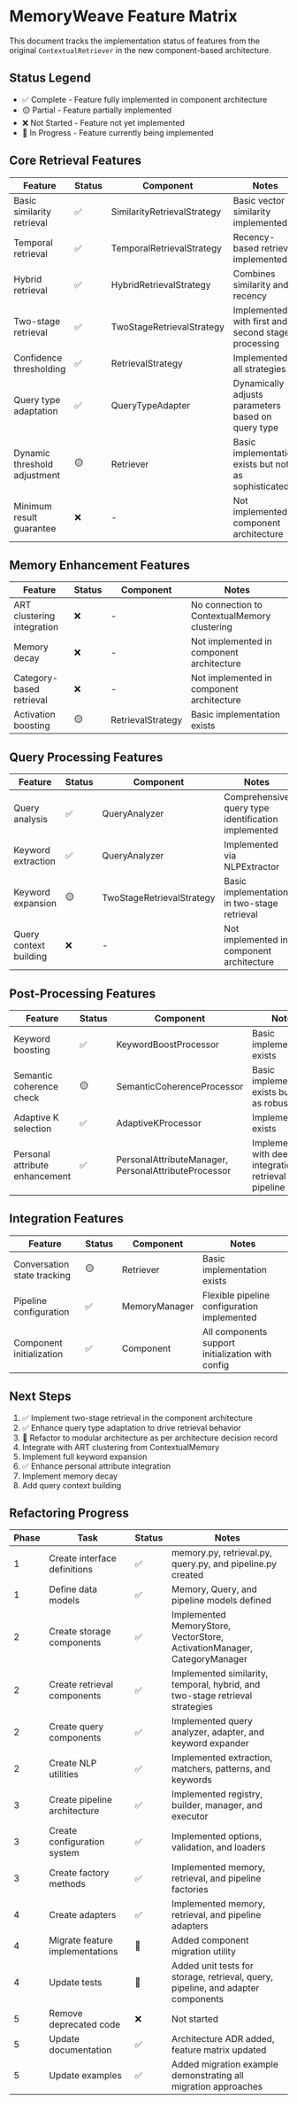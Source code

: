 # MemoryWeave Feature Matrix

This document tracks the implementation status of features from the original `ContextualRetriever` in the new component-based architecture.

## Status Legend
- ✅ Complete - Feature fully implemented in component architecture
- 🟡 Partial - Feature partially implemented
- ❌ Not Started - Feature not yet implemented
- 🔄 In Progress - Feature currently being implemented

## Core Retrieval Features

| Feature | Status | Component | Notes |
|---------|--------|-----------|-------|
| Basic similarity retrieval | ✅ | SimilarityRetrievalStrategy | Basic vector similarity implemented |
| Temporal retrieval | ✅ | TemporalRetrievalStrategy | Recency-based retrieval implemented |
| Hybrid retrieval | ✅ | HybridRetrievalStrategy | Combines similarity and recency |
| Two-stage retrieval | ✅ | TwoStageRetrievalStrategy | Implemented with first and second stage processing |
| Confidence thresholding | ✅ | RetrievalStrategy | Implemented in all strategies |
| Query type adaptation | ✅ | QueryTypeAdapter | Dynamically adjusts parameters based on query type |
| Dynamic threshold adjustment | 🟡 | Retriever | Basic implementation exists but not as sophisticated |
| Minimum result guarantee | ❌ | - | Not implemented in component architecture |

## Memory Enhancement Features

| Feature | Status | Component | Notes |
|---------|--------|-----------|-------|
| ART clustering integration | ❌ | - | No connection to ContextualMemory clustering |
| Memory decay | ❌ | - | Not implemented in component architecture |
| Category-based retrieval | ❌ | - | Not implemented in component architecture |
| Activation boosting | 🟡 | RetrievalStrategy | Basic implementation exists |

## Query Processing Features

| Feature | Status | Component | Notes |
|---------|--------|-----------|-------|
| Query analysis | ✅ | QueryAnalyzer | Comprehensive query type identification implemented |
| Keyword extraction | ✅ | QueryAnalyzer | Implemented via NLPExtractor |
| Keyword expansion | 🟡 | TwoStageRetrievalStrategy | Basic implementation in two-stage retrieval |
| Query context building | ❌ | - | Not implemented in component architecture |

## Post-Processing Features

| Feature | Status | Component | Notes |
|---------|--------|-----------|-------|
| Keyword boosting | ✅ | KeywordBoostProcessor | Basic implementation exists |
| Semantic coherence check | 🟡 | SemanticCoherenceProcessor | Basic implementation exists but not as robust |
| Adaptive K selection | ✅ | AdaptiveKProcessor | Implementation exists |
| Personal attribute enhancement | ✅ | PersonalAttributeManager, PersonalAttributeProcessor | Implemented with deep integration in retrieval pipeline |

## Integration Features

| Feature | Status | Component | Notes |
|---------|--------|-----------|-------|
| Conversation state tracking | 🟡 | Retriever | Basic implementation exists |
| Pipeline configuration | ✅ | MemoryManager | Flexible pipeline configuration implemented |
| Component initialization | ✅ | Component | All components support initialization with config |

## Next Steps

1. ✅ Implement two-stage retrieval in the component architecture
2. ✅ Enhance query type adaptation to drive retrieval behavior
3. 🔄 Refactor to modular architecture as per architecture decision record
4. Integrate with ART clustering from ContextualMemory
5. Implement full keyword expansion
6. ✅ Enhance personal attribute integration
7. Implement memory decay
8. Add query context building

## Refactoring Progress

| Phase | Task | Status | Notes |
|-------|------|--------|-------|
| 1 | Create interface definitions | ✅ | memory.py, retrieval.py, query.py, and pipeline.py created |
| 1 | Define data models | ✅ | Memory, Query, and pipeline models defined |
| 2 | Create storage components | ✅ | Implemented MemoryStore, VectorStore, ActivationManager, CategoryManager |
| 2 | Create retrieval components | ✅ | Implemented similarity, temporal, hybrid, and two-stage retrieval strategies |
| 2 | Create query components | ✅ | Implemented query analyzer, adapter, and keyword expander |
| 2 | Create NLP utilities | ✅ | Implemented extraction, matchers, patterns, and keywords |
| 3 | Create pipeline architecture | ✅ | Implemented registry, builder, manager, and executor |
| 3 | Create configuration system | ✅ | Implemented options, validation, and loaders |
| 3 | Create factory methods | ✅ | Implemented memory, retrieval, and pipeline factories |
| 4 | Create adapters | ✅ | Implemented memory, retrieval, and pipeline adapters |
| 4 | Migrate feature implementations | 🔄 | Added component migration utility |
| 4 | Update tests | 🔄 | Added unit tests for storage, retrieval, query, pipeline, and adapter components |
| 5 | Remove deprecated code | ❌ | Not started |
| 5 | Update documentation | ✅ | Architecture ADR added, feature matrix updated |
| 5 | Update examples | ✅ | Added migration example demonstrating all migration approaches |
